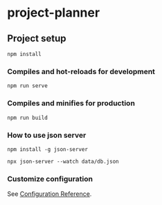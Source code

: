 # project-planner

## Project setup
```
npm install
```

### Compiles and hot-reloads for development
```
npm run serve
```

### Compiles and minifies for production
```
npm run build
```

### How to use json server

```
npm install -g json-server
```

```
npx json-server --watch data/db.json
```

<!-- ### 
-  Google Material icons:　https://fonts.google.com/icons?selected=Material+Icons
 -->

### Customize configuration
See [Configuration Reference](https://cli.vuejs.org/config/).
